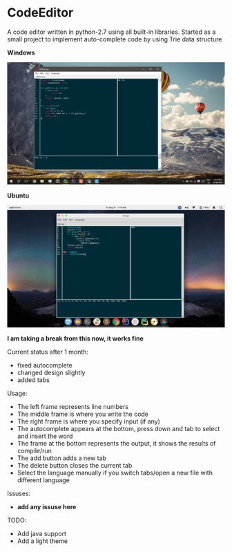# CodeEditor
A code editor written in python-2.7 using all built-in libraries. Started as a small project to implement auto-complete code by using Trie data structure

**Windows**

![Image of codeeditor](https://github.com/vozille/CodeEditor/blob/master/Screenshot/Windows.png)

**Ubuntu**

![Linux image](https://github.com/vozille/CodeEditor/blob/master/Screenshot/linux.png)

**I am taking a break from this now, it works fine**

Current status after 1 month:
- fixed autocomplete
- changed design slightly
- added tabs


Usage:
- The left frame represents line numbers
- The middle frame is where you write the code
- The right frame is where you specify input (if any)
- The autocomplete appears at the bottom, press down and tab to select and insert the word
- The frame at the bottom represents the output, it shows the results of compile/run
- The add button adds a new tab
- The delete button closes the current tab
- Select the language manually if you switch tabs/open a new file with different language

Issuses:
- __add any issuse here__

TODO:
- Add java support
- Add a light theme
